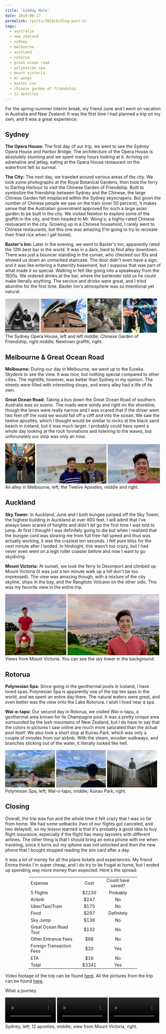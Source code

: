 ```yaml
---
title: 'Gidday Mate'
date: 2018-06-17
permalink: /posts/2018/6/blog-post-5/
tags:
  - australia
  - new zealand
  - sydney
  - melbourne
  - auckland
  - rotorua
  - great ocean road
  - polynesian spa
  - mount victoria
  - mr wongs
  - baxter inn
  - chinese garden of friendship
  - 12 apostles
---
```


For the spring-summer interim break, my friend June and I went on vacation in Australia and New Zealand. It was the first time I had planned a trip on my own, and it was a great experience.

Sydney
------

**The Opera House:** The first day of our trip, we went to see the Sydney Opera House and Harbor Bridge. The architecture of the Opera House is absolutely stunning and we spent many hours looking at it. Arriving on adrenaline and jetlag, eating at the Opera House restaurant on the waterfront felt so surreal. 

**The City:** The next day, we traveled around various areas of the city. We took some photographs at the Royal Botanical Gardens, then took the ferry to Darling Harbour to visit the Chinese Garden of Friendship. Built to symbolize the friendship between Sydney and the Chinese, the large Chinese Garden felt misplaced within the Sydney skyscrapers. But given the number of Chinese people we saw on the train (over 50 percent), it makes sense that the Australian government approved for such a large asian garden to be built in the city. We visited Newton to explore some of the graffiti in the city, and then headed to Mr. Wong's, a highly-rated Chinese restuarant in the city. Growing up in a Chinese household, I rarely went to Chinese restaurants, but this one was amazing (I'm going to try to recreate their fried rice when I get home). 

**Baxter's Inn:** Later in the evening, we went to Baxter's Inn, apparently rated the 12th best bar in the world. It was in a dark, hard to find alley downtown. There was just a bouncer standing in the corner, who checked our IDs and showed us down an unmarked staircase. The door didn't even have a sign, and it was like entering a fraternity basement, but I suppose that was part of what made it so special. Walking in felt like going into a speakeasy from the 1920s. We ordered drinks at the bar, where the bartender told us he could make literally anything. The service and drinks were great, and I tried absinthe for the first time. Baxter Inn's atmosphere was so intentional yet natural. 

<img src='/images/opera_2.jpg' width="22%">
<img src='/images/opera_1.jpg' width="29.3%">
<img src='/images/chinese_garden.jpg' width="22%">
<img src='/images/graffiti.jpg' width="22%">
The Sydney Opera House, left and left middle; Chinese Garden of Friendship, right middle; Newtown graffiti, right.

Melbourne & Great Ocean Road
------

**Melbourne:** During our day in Melbourne, we went up to the Eureka Skydeck to see the view. It was nice, but nothing special compared to other cities. The nightlife, however, was better than Sydney in my opinion. The streets were filled with interesting shops, and every alley had a life of its own. 

**Great Ocean Road:** Taking a bus down the Great Ocean Road of southern Australia was so scenic. The roads were windy and right on the shoreline, though the lanes were really narrow and I was scared that if the driver went two feet off the road we would fall off a cliff and into the ocean. We saw the twelve apostles, which I thought would be similar to rocks at the black sand beach in iceland, but it was much larger. I probably could have spent a whole day looking at the rock formations and listening to the waves, but unforunately our stop was only an hour. 

<img src='/images/melbourne.jpg' width="19.3%">
<img src='/images/apostles_2.jpg' width="45%">
<img src='/images/apostles.jpg' width="33.5%">
An alley in Melbourne, left; the Twelve Apostles, middle and right.

Auckland
------

**Sky Tower:** In Auckland, June and I both bungee jumped off the Sky Tower, the highest building in Auckland at over 600 feet. I will admit that I've always been scared of heights and didn't let go the first time I was told to jump. At first I thought I was definitely going to die but when I realized that the bungee cord was slowing me from full free-fall speed and thus was actually working, it was the craziest ten seconds. I felt pure bliss for the next minute after I landed. In hindsight, this wasn't too crazy, but I had never even went on a legit roller coaster before and now I want to go skydiving.

**Mount Victoria:** At sunset, we took the ferry to Devonport and climbed up Mount Victoria (it was just a ten minute walk up a hill don't be too impressed). The view was amazing though, with a mixture of the city skyline, ships in the bay, and the Rangitoto Volcano on the other side. This was my favorite view in the entire trip.

<img src='/images/mount_victoria_2.jpg' width="39.3%">
<img src='/images/mount_victoria_1.jpg' width="59%">
Views from Mount Victoria. You can see the sky tower in the background. 

Rotorua
------

**Polynesian Spa:** Since going in the geothermal pools in Iceland, I have loved spas. Polynesian Spa is apparently one of the top ten spas in the world, and we spent an entire day there. The natural waters were great, and even better was the view onto the Lake Rotorura. I wish I lived near a spa. 

**Wai-o-tapu:** Our second day in Rotorua, we visited Wai-o-tapu, a geothermal area known for its Champagne pool. It was a pretty unique area surrounded by the lush mountains of New Zealand, but I do have to say that the colors in pictures I saw online are much more saturated than the actual pool itself. We also took a short stop at Kuirau Park, which was only a couple of minutes from our airbnb. With the steam, wooden walkways, and branches sticking out of the water, it literally looked like hell. 

<img src='/images/poly_spa.jpg' width="32%">
<img src='/images/waiotapu.jpg' width="32%">
<img src='/images/death_park.jpg' width="32%">
Polynesian Spa, left; Wai-o-tapu, middle; Kuirau Park, right.

Closing
------

Overall, the trip was fun and the whole time it felt crazy that I was so far from home. We had some setbacks (two of our flights got canceled, and two delayed), so my lesson learned is that it's probably a good idea to buy flight insurance, especially if the flight has many layovers with different airlines. The other thing is that I should bring an extra phone with me when traveling, since it turns out my iphone was not unlocked and then the new phone that I bought stopped reading the sim card after a day. 

It was a lot of money for all the plane tickets and experiences. My friend Emma thinks I'm super cheap, and I do try to be frugal at home, but I ended up spending way more money than expected. Here's the spread: 

<center>

<table style="width:70%" >
  <tr>
    <td>Expense</td>
    <td align="center">Cost</td> 
    <td align="center">Could have saved?</td>
  </tr>
  <tr>
    <td>5 Flights</td>
    <td align="center">$2230</td> 
    <td align="center">Probably</td>
  </tr>
  <tr>
    <td>Airbnb</td>
    <td align="center">$247</td> 
    <td align="center">No</td>
  </tr>
  <tr>
    <td>Uber/Taxi/Train</td>
    <td align="center">$175</td> 
    <td align="center">No</td>
  </tr>
  <tr>
    <td>Food</td>
    <td align="center">$297</td> 
    <td align="center">Definitely</td>
  </tr>
  <tr>
    <td>Sky Jump</td>
    <td align="center">$136</td> 
    <td align="center">No</td>
  </tr>
  <tr>
    <td>Great Ocean Road Tour</td>
    <td align="center">$132</td> 
    <td align="center">No</td>
  </tr>
  <tr>
    <td>Other Entrance Fees</td>
    <td align="center">$88</td> 
    <td align="center">No</td>
  </tr>
  <tr>
    <td>Foreign Transaction Fees</td>
    <td align="center">$20</td> 
    <td align="center">Yes</td>
  </tr>
  <tr>
    <td>ETA</td>
    <td align="center">$16</td> 
    <td align="center">No</td>
  </tr>
  <tr>
    <td>Total</td>
    <td align="center">$3341</td> 
    <td align="center">Yes</td>
  </tr>
</table>
</center>

Video footage of the trip can be found [here](https://www.youtube.com/watch?v=npkHCBqyLyg). All the pictures from the trip can be found [here](https://www.facebook.com/Jason.F.Wei/media_set?set=a.2292517547444410.1073741838.100000585611780&type=3).

What a journey. 

<video src="/images/sydney.mp4" width="32.5%" autoplay loop muted></video>
<video src="/images/apostles.mp4" width="32.5%" autoplay loop muted></video>
<video src="/images/mount_vic_video.mp4" width="32.5%" autoplay loop muted></video>
Sydney, left; 12 apostles, middle; view from Mount Victoria, right.





